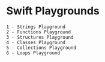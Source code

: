 # Swift Playgrounds
```
1 - Strings Playground
2 - Functions Playground
3 - Structures Playground
4 - Classes Playground
5 - Collections Playground
6 - Loops Playground
```
